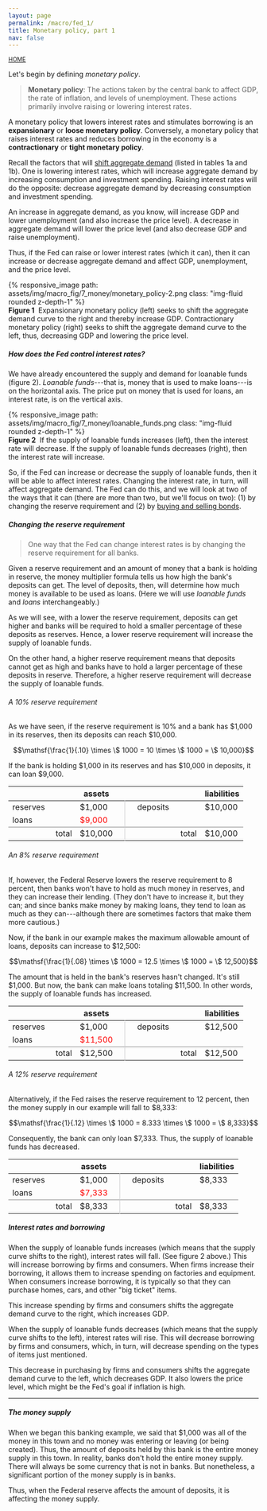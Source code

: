 ```yaml
---
layout: page
permalink: /macro/fed_1/
title: Monetary policy, part 1
nav: false
---
```


<link rel="stylesheet" href="/assets/css/table.css">

[<small>HOME</small>](/macro/)




Let's begin by defining *monetary policy*.

> **Monetary policy**: The actions taken by the central bank to affect GDP, the rate of inflation, and levels of unemployment. These actions primarily involve raising or lowering interest rates.

A monetary policy that lowers interest rates and stimulates borrowing is an **expansionary** or **loose monetary policy**. Conversely, a monetary policy that raises interest rates and reduces borrowing in the economy is a **contractionary** or **tight monetary policy**.

Recall the factors that will [shift aggregate demand](/macro/AD_AS_shifts#table-change-AD) (listed in tables 1a and 1b). One is lowering interest rates, which will increase aggregate demand by increasing consumption and investment spending. Raising interest rates will do the opposite: decrease aggregate demand by decreasing consumption and investment spending. 

An increase in aggregate demand, as you know, will increase GDP and lower unemployment (and also increase the price level). A decrease in aggregate demand will lower the price level (and also decrease GDP and raise unemployment).

Thus, if the Fed can raise or lower interest rates (which it can), then it can increase or decrease aggregate demand and affect GDP, unemployment, and the price level.


<div class="container">
<div class="row">
	<div class="col-10">
		{% responsive_image path: assets/img/macro_fig/7_money/monetary_policy-2.png class: "img-fluid rounded z-depth-1" %}
	</div>
</div>
<div class="caption"><div align="left">
<strong>Figure 1</strong>&nbsp;&nbsp;Expansionary monetary policy (left) seeks to shift the aggregate demand curve to the right and thereby increase GDP. Contractionary monetary policy (right) seeks to shift the aggregate demand curve to the left, thus, decreasing GDP and lowering the price level.</div>
</div>
</div>


##### How does the Fed control interest rates?

We have already encountered the supply and demand for loanable funds (figure 2). *Loanable funds*---that is, money that is used to make loans---is on the horizontal axis. The price put on money that is used for loans, an interest rate, is on the vertical axis. 


<div class="container">
<div class="row">
	<div class="col-12">
		{% responsive_image path: assets/img/macro_fig/7_money/loanable_funds.png class: "img-fluid rounded z-depth-1" %}
	</div>
</div>
<div class="caption"><div align="left">
<strong>Figure 2</strong>&nbsp;&nbsp;If the supply of loanable funds increases (left), then the interest rate will decrease. If the supply of loanable funds decreases (right), then the interest rate will increase.</div>
</div>
</div>

So, if the Fed can increase or decrease the supply of loanable funds, then it will be able to affect interest rates. Changing the interest rate, in turn, will affect aggregate demand. The Fed can do this, and we will look at two of the ways that it can (there are more than two, but we'll focus on two): (1) by changing the reserve requirement and (2) by [buying and selling bonds](/macro/fed_2/).


##### Changing the reserve requirement

> One way that the Fed can change interest rates is by changing the reserve requirement for all banks.

Given a reserve requirement and an amount of money that a bank is holding in reserve, the money multiplier formula tells us how high the bank's deposits can get. The level of deposits, then, will determine how much money is available to be used as loans. (Here we will use *loanable funds* and *loans* interchangeably.)

As we will see, with a lower the reserve requirement, deposits can get higher and banks will be required to hold a smaller percentage of these deposits as reserves. Hence, a lower reserve requirement will increase the supply of loanable funds.

On the other hand, a higher reserve requirement means that deposits cannot get as high and banks have to hold a larger percentage of these deposits in reserve. Therefore, a higher reserve requirement will decrease the supply of loanable funds.


###### A 10% reserve requirement

As we have seen, if the reserve requirement is 10% and a bank has \$1,000 in its reserves, then its deposits can reach \$10,000.

$$\mathsf{\frac{1}{.10} \times \$ 1000 = 10 \times \$ 1000 = \$ 10,000}$$

If the bank is holding \$1,000 in its reserves and has \$10,000 in deposits, it can loan \$9,000.


<table class="styled-table">
<thead>
<tr>
<th style="width:120px;"></th>
<th>assets</th>
<th></th>
<th></th>
<th style="width:120px;"></th>
<th>liabilities</th>
</tr>
</thead>
<tbody>
<tr>
<td style="text-align: left;">reserves</td>
<td>$1,000</td>
<td style="border-right:1px solid #cacacc"></td>
<td></td>
<td style="text-align: left;">deposits</td>
<td>$10,000</td>
</tr>
<tr>
<td style="text-align: left;">loans</td>
<td style="color:red">$9,000</td>
<td style="border-right:1px solid #cacacc"></td>
<td></td>
<td></td>
<td></td>
</tr>

<tr>
<td style="text-align: right; border-top:1px solid #808080;">total</td>
<td style="border-top:1px solid #808080;">$10,000</td>
<td style="border-right:1px solid #cacacc; border-top:1px solid #808080;"></td>
<td style="border-top:1px solid #808080;"></td>
<td style="text-align: right; border-top:1px solid #808080;">total</td>
<td style="border-top:1px solid #808080;">$10,000</td>
</tr>
</tbody>
</table>



###### An 8% reserve requirement

If, however, the Federal Reserve lowers the reserve requirement to 8 percent, then banks won't have to hold as much money in reserves, and they can increase their lending. (They don't have to increase it, but they can; and since banks make money by making loans, they tend to loan as much as they can---although there are sometimes factors that make them more cautious.) 

Now, if the bank in our example makes the maximum allowable amount of loans, deposits can increase to \$12,500:

$$\mathsf{\frac{1}{.08} \times \$ 1000 = 12.5 \times \$ 1000 = \$ 12,500}$$

The amount that is held in the bank's reserves hasn't changed. It's still \$1,000. But now, the bank can make loans totaling \$11,500. In other words, the supply of loanable funds has increased.

<table class="styled-table">
<thead>
<tr>
<th style="width:120px;"></th>
<th>assets</th>
<th></th>
<th></th>
<th style="width:120px;"></th>
<th>liabilities</th>
</tr>
</thead>
<tbody>
<tr>
<td style="text-align: left;">reserves</td>
<td>$1,000</td>
<td style="border-right:1px solid #cacacc"></td>
<td></td>
<td style="text-align: left;">deposits</td>
<td>$12,500</td>
</tr>
<tr>
<td style="text-align: left;">loans</td>
<td style="color:red">$11,500</td>
<td style="border-right:1px solid #cacacc"></td>
<td></td>
<td></td>
<td></td>
</tr>
<tr>
<td style="text-align: right; border-top:1px solid #808080;">total</td>
<td style="border-top:1px solid #808080;">$12,500</td>
<td style="border-right:1px solid #cacacc; border-top:1px solid #808080;"></td>
<td style="border-top:1px solid #808080;"></td>
<td style="text-align: right; border-top:1px solid #808080;">total</td>
<td style="border-top:1px solid #808080;">$12,500</td>
</tr>
</tbody>
</table>


###### A 12% reserve requirement

Alternatively, if the Fed raises the reserve requirement to 12 percent, then the money supply in our example will fall to \$8,333:

$$\mathsf{\frac{1}{.12} \times \$ 1000 = 8.333 \times \$ 1000 = \$ 8,333}$$

Consequently, the bank can only loan \$7,333. Thus, the supply of loanable funds has decreased.

<table class="styled-table">
<thead>
<tr>
<th style="width:120px;"></th>
<th>assets</th>
<th></th>
<th></th>
<th style="width:120px;"></th>
<th>liabilities</th>
</tr>
</thead>
<tbody>
<tr>
<td style="text-align: left;">reserves</td>
<td>$1,000</td>
<td style="border-right:1px solid #cacacc"></td>
<td></td>
<td style="text-align: left;">deposits</td>
<td>$8,333</td>
</tr>
<tr>
<td style="text-align: left;">loans</td>
<td style="color:red">$7,333</td>
<td style="border-right:1px solid #cacacc"></td>
<td></td>
<td></td>
<td></td>
</tr>
<tr>
<td style="text-align: right; border-top:1px solid #808080;">total</td>
<td style="border-top:1px solid #808080;">$8,333</td>
<td style="border-right:1px solid #cacacc; border-top:1px solid #808080;"></td>
<td style="border-top:1px solid #808080;"></td>
<td style="text-align: right; border-top:1px solid #808080;">total</td>
<td style="border-top:1px solid #808080;">$8,333</td>
</tr>
</tbody>
</table>



##### Interest rates and borrowing

When the supply of loanable funds increases (which means that the supply curve shifts to the right), interest rates will fall. (See figure 2 above.) This will increase borrowing by firms and consumers. When firms increase their borrowing, it allows them to increase spending on factories and equipment. When consumers increase borrowing, it is typically so that they can purchase homes, cars, and other "big ticket" items. 

This increase spending by firms and consumers shifts the aggregate demand curve to the right, which increases GDP.

When the supply of loanable funds decreases (which means that the supply curve shifts to the left), interest rates will rise. This will decrease borrowing by firms and consumers, which, in turn, will decrease spending on the types of items just mentioned.

This decrease in purchasing by firms and consumers shifts the aggregate demand curve to the left, which decreases GDP. It also lowers the price level, which might be the Fed's goal if inflation is high. 

---

##### The money supply

When we began this banking example, we said that \$1,000 was all of the money in this town and no money was entering or leaving (or being created). Thus, the amount of deposits held by this bank is the entire money supply in this town. In reality, banks don't hold the entire money supply. There will always be some currency that is not in banks. But nonetheless, a significant portion of the money supply is in banks.

Thus, when the Federal reserve affects the amount of deposits, it is affecting the money supply.